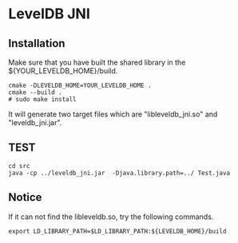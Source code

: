 # LevelDB JNI
## Installation

Make sure that you have built the shared library in the ${YOUR_LEVELDB_HOME}/build.

```shell
cmake -DLEVELDB_HOME=YOUR_LEVELDB_HOME .
cmake --build .
# sudo make install
```

It will generate two target files which are "libleveldb_jni.so" and "leveldb_jni.jar".

## TEST
```shell
cd src
java -cp ../leveldb_jni.jar  -Djava.library.path=../ Test.java
```

## Notice
If it can not find the libleveldb.so, try the following commands.

```shell
export LD_LIBRARY_PATH=$LD_LIBRARY_PATH:${LEVELDB_HOME}/build
```